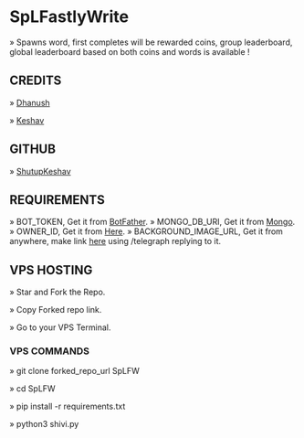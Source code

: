 # SpLFastlyWrite

» Spawns word, first completes will be rewarded coins, group leaderboard, global leaderboard based on both coins and words is available !

## CREDITS

» [Dhanush](https://t.me/C_S_M_KING)

» [Keshav](https://t.me/North_Yankton)

## GITHUB

» [ShutupKeshav](https://github.com/ShutupKeshav)

## REQUIREMENTS

» BOT_TOKEN, Get it from [BotFather](https://t.me/BOTFATHER).
» MONGO_DB_URI, Get it from [Mongo](www.mongodb.com).
» OWNER_ID, Get it from [Here](t.me/SpL_GH_Bot).
» BACKGROUND_IMAGE_URL, Get it from anywhere, make link [here](t.me/SpL_GH_Bot) using /telegraph replying to it.

## VPS HOSTING

» Star and Fork the Repo.

» Copy Forked repo link.

» Go to your VPS Terminal.

### VPS COMMANDS

» git clone forked_repo_url SpLFW

» cd SpLFW

» pip install -r requirements.txt

» python3 shivi.py
